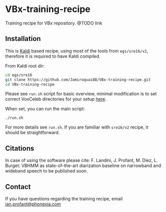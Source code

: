 # VBx-training-recipe
Training recipe for VBx repository. @TODO link

## Installation
This is [Kaldi](https://github.com/kaldi-asr/kaldi) based recipe, using most of the tools from `egs/sre16/v2`, therefore it is required to have Kaldi compiled.

From Kaldi root dir:
```bash
cd egs/sre16
git clone https://github.com/Jamiroquai88/VBx-training-recipe.git
cd VBx-training-recipe
```

Please see `run.sh` script for basic overview, minimal modification is to set correct VoxCeleb directories for your setup [here](https://github.com/Jamiroquai88/VBx-training-recipe/blob/028526ef763b63d24bbbc5b2f1fb882c2ceb3581/run.sh#L28). 

When set, you can run the main script:
```
./run.sh
```

For more details see `run.sh`. If you are familiar with `sre16/v2` recipe, it should be straightforward.

## Citations
In case of using the software please cite:
F. Landini, J. Profant, M. Diez, L. Burget: VBHMM as state-of-the-art diarization baseline on narrowband and wideband speech to be published soon.

## Contact
If you have questions regarding the training recipe, email jan.profant@phonexia.com
